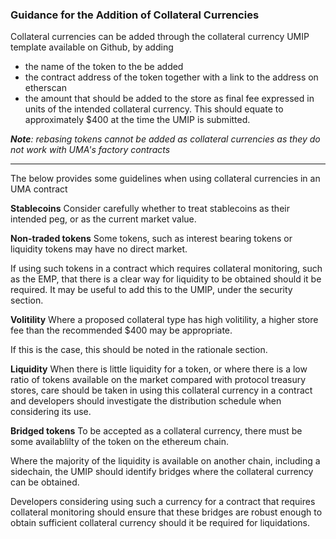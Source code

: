 ### Guidance for the Addition of Collateral Currencies

Collateral currencies can be added through the collateral currency UMIP template available on Github, by adding 
 - the name of the token to the be added 
 - the contract address of the token  together with a link to the address on etherscan
 - the amount that should be added to the store as final fee expressed in units of the intended collateral currency.   This should equate to approximately $400 at the time the UMIP is submitted.

***Note**: rebasing tokens cannot be added as collateral currencies as they do not work with UMA's factory contracts*

____________
The below provides some guidelines when using collateral currencies in an UMA contract

**Stablecoins**
Consider carefully whether to treat stablecoins as their intended peg, or as the current market value.

**Non-traded tokens**
Some tokens, such as interest bearing tokens or liquidity tokens may have no direct market.  

If using such tokens in a contract which requires collateral monitoring, such as the EMP, that there is a clear way for liquidity to be obtained should it be required.  It may be useful to add this to the UMIP, under the security section.

**Volitility**
Where a proposed collateral type has high volitility, a higher store fee than the recommended $400 may be appropriate.

If this is the case, this should be noted in the rationale section.

**Liquidity**
When there is little liquidity for a token, or where there is a low ratio of tokens available on the market compared with protocol treasury stores, care should be taken in using this collateral currency in a contract and developers should investigate the distribution schedule when considering its use.

 **Bridged tokens**
 To be accepted as a collateral currency, there must be some availablilty of the token on the ethereum chain. 
 
 Where the majority of the liquidity is available on another chain, including a sidechain, the UMIP should identify bridges where the collateral currency can be obtained. 

Developers considering using such a currency for a contract that requires collateral monitoring should ensure that these bridges are robust enough to obtain sufficient collateral currency should it be required for liquidations. 

